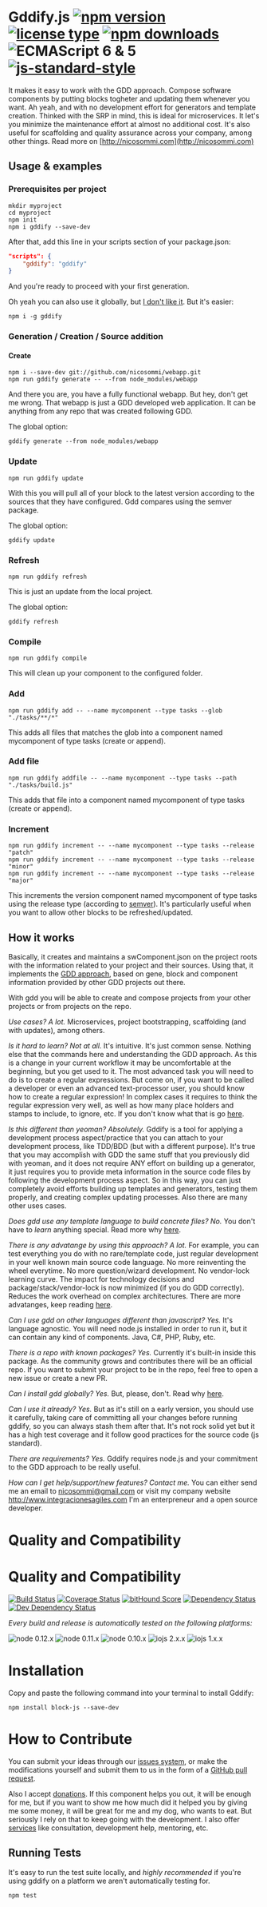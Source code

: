 <!-- ph replacements -->
<!-- name, /'name': 'gddify'/g, 'name': 'gddify' -->
<!-- endph -->
<!-- ph ignoringStamps -->
<!-- endph -->
<!-- ph title -->
# Gddify.js [![npm version](https://img.shields.io/npm/v/gddify.svg)](https://www.npmjs.com/package/gddify) [![license type](https://img.shields.io/npm/l/gddify.svg)](https://github.com/nicosommi/gddify.git/blob/master/LICENSE) [![npm downloads](https://img.shields.io/npm/dm/gddify.svg)](https://www.npmjs.com/package/gddify) ![ECMAScript 6 & 5](https://img.shields.io/badge/ECMAScript-6%20/%205-red.svg) [![js-standard-style](https://img.shields.io/badge/code%20style-standard-brightgreen.svg)](http://standardjs.com/)
<!-- endph -->

<!-- ph description -->
It makes it easy to work with the GDD approach.
Compose software components by putting blocks togheter and updating them whenever you want.
Ah yeah, and with no development effort for generators and template creation.
Thinked with the SRP in mind, this is ideal for microservices.
It let's you minimize the maintenance effort at almost no additional cost.
It's also useful for scaffolding and quality assurance across your company, among other things.
Read more on [http://nicosommi.com](http://nicosommi.com)
<!-- endph -->

<!-- ph usagesAndExamples -->
## Usage & examples
### Prerequisites per project
```shell
mkdir myproject
cd myproject
npm init
npm i gddify --save-dev
```
After that, add this line in your scripts section of your package.json:
```json
"scripts": {
	"gddify": "gddify"
}
```
And you're ready to proceed with your first generation.

Oh yeah you can also use it globally, but [I don't like it](http://nicosommi.com/?p=518). But it's easier:
```shell
npm i -g gddify
```

### Generation / Creation / Source addition
#### Create
```shell
npm i --save-dev git://github.com/nicosommi/webapp.git
npm run gddify generate -- --from node_modules/webapp
```
And there you are, you have a fully functional webapp. But hey, don't get me wrong. That webapp is just a GDD developed web application. It can be anything from any repo that was created following GDD.

The global option:
```shell
gddify generate --from node_modules/webapp
```

### Update
```shell
npm run gddify update
```
With this you will pull all of your block to the latest version according to the sources that they have configured.
Gdd compares using the semver package.

The global option:
```shell
gddify update
```

### Refresh
```shell
npm run gddify refresh
```
This is just an update from the local project.

The global option:
```shell
gddify refresh
```

### Compile
```shell
npm run gddify compile
```
This will clean up your component to the configured folder.

### Add
```shell
npm run gddify add -- --name mycomponent --type tasks --glob "./tasks/**/*"
```
This adds all files that matches the glob into a component named mycomponent of type tasks (create or append).

### Add file
```shell
npm run gddify addfile -- --name mycomponent --type tasks --path "./tasks/build.js"
```
This adds that file into a component named mycomponent of type tasks (create or append).

### Increment
```shell
npm run gddify increment -- --name mycomponent --type tasks --release "patch"
npm run gddify increment -- --name mycomponent --type tasks --release "minor"
npm run gddify increment -- --name mycomponent --type tasks --release "major"
```
This increments the version component named mycomponent of type tasks using the release type (according to [semver](http://semver.npmjs.com/)).
It's particularly useful when you want to allow other blocks to be refreshed/updated.

<!-- endph -->
<!-- ph howItWorks -->
## How it works
Basically, it creates and maintains a swComponent.json on the project roots with the information related to your project and their sources.
Using that, it implements the [GDD approach](http://nicosommi.com), based on gene, block and component information provided by other GDD projects out there.

With gdd you will be able to create and compose projects from your other projects or from projects on the repo.

*Use cases? A lot.*
Microservices, project bootstrapping, scaffolding (and with updates), among others.

*Is it hard to learn? Not at all.*
It's intuitive. It's just common sense. Nothing else that the commands here and understanding the GDD approach.
As this is a change in your current workflow it may be uncomfortable at the beginning, but you get used to it.
The most advanced task you will need to do is to create a regular expressions. But come on, if you want to be called a developer or even an advanced text-processor user, you should know how to create a regular expression! In complex cases it requires to think the regular expression very well, as well as how many place holders and stamps to include, to ignore, etc. If you don't know what that is go [here](http://nicosommi.com).

*Is this different than yeoman? Absolutely.*
Gddify is a tool for applying a development process aspect/practice that you can attach to your development process, like TDD/BDD (but with a different purpose). It's true that you may accomplish with GDD the same stuff that you previously did with yeoman, and it does not require ANY effort on building up a generator, it just requires you to provide meta information in the source code files by following the development process aspect. So in this way, you can just completely avoid efforts building up templates and generators, testing them properly, and creating complex updating processes. Also there are many other uses cases.

*Does gdd use any template language to build concrete files? No.*
You don't have to *learn* anything special. Read more why [here](http://nicosommi.com).

*There is any advatange by using this approach? A lot.*
For example, you can test everything you do with no rare/template code, just regular development in your well known main source code language.
No more reinventing the wheel everytime.
No more question/wizard development.
No vendor-lock learning curve.
The impact for technology decisions and package/stack/vendor-lock is now minimized (if you do GDD correctly).
Reduces the work overhead on complex architectures.
There are more advatanges, keep reading [here](http://nicosommi.com).

*Can I use gdd on other languages different than javascript? Yes.*
It's language agnostic. You will need node.js installed in order to run it, but it can contain any kind of components. Java, C#, PHP, Ruby, etc.

*There is a repo with known packages? Yes.*
Currently it's built-in inside this package. As the community grows and contributes there will be an official repo. If you want to submit your project to be in the repo, feel free to open a new issue or create a new PR.

*Can I install gdd globally? Yes.*
But, please, don't. Read why [here](http://nicosommi.com/?p=518).

*Can I use it already? Yes.*
But as it's still on a early version, you should use it carefully, taking care of committing all your changes before running gddify, so you can always stash them after that. It's not rock solid yet but it has a high test coverage and it follow good practices for the source code (js standard).

*There are requirements? Yes.*
Gddify requires node.js and your commitment to the GDD approach to be really useful.

*How can I get help/support/new features? Contact me.*
You can either send me an email to nicosommi@gmail.com or visit my company website http://www.integracionesagiles.com
I'm an enterpreneur and a open source developer.

<!-- endph -->
<!-- ph qualityAndCompatibility -->
# Quality and Compatibility
# Quality and Compatibility

[![Build Status](https://travis-ci.org/nicosommi/gddify.png?branch=master)](https://travis-ci.org/nicosommi/gddify) [![Coverage Status](https://coveralls.io/repos/nicosommi/gddify/badge.svg)](https://coveralls.io/r/nicosommi/gddify)  [![bitHound Score](https://www.bithound.io/github/nicosommi/gddify/badges/score.svg)](https://www.bithound.io/github/nicosommi/gddify)  [![Dependency Status](https://david-dm.org/nicosommi/gddify.png?theme=shields.io)](https://david-dm.org/nicosommi/gddify?theme=shields.io) [![Dev Dependency Status](https://david-dm.org/nicosommi/gddify/dev-status.svg)](https://david-dm.org/nicosommi/gddify?theme=shields.io#info=devDependencies)

*Every build and release is automatically tested on the following platforms:*

![node 0.12.x](https://img.shields.io/badge/node-0.12.x-brightgreen.svg) ![node 0.11.x](https://img.shields.io/badge/node-0.11.x-brightgreen.svg) ![node 0.10.x](https://img.shields.io/badge/node-0.10.x-brightgreen.svg)
![iojs 2.x.x](https://img.shields.io/badge/iojs-2.x.x-brightgreen.svg) ![iojs 1.x.x](https://img.shields.io/badge/iojs-1.x.x-brightgreen.svg)
<!-- endph -->
<!-- stamp installation -->
# Installation

Copy and paste the following command into your terminal to install Gddify:

```
npm install block-js --save-dev
```

<!-- endstamp -->
<!-- stamp contribute -->
# How to Contribute

You can submit your ideas through our [issues system](https://github.com/nicosommi/gddify/issues), or make the modifications yourself and submit them to us in the form of a [GitHub pull request](https://help.github.com/articles/using-pull-requests/).

Also I accept [donations](http://nicosommi.com). If this component helps you out, it will be enough for me, but if you want to show me how much did it helped you by giving me some money, it will be great for me and my dog, who wants to eat. But seriously I rely on that to keep going with the development.
I also offer [services](http://integracionesagiles.com) like consultation, development help, mentoring, etc.
<!-- endstamp -->
<!-- stamp runningtests -->
## Running Tests

It's easy to run the test suite locally, and *highly recommended* if you're using gddify on a platform we aren't automatically testing for.

```
npm test
```
<!-- endstamp -->
